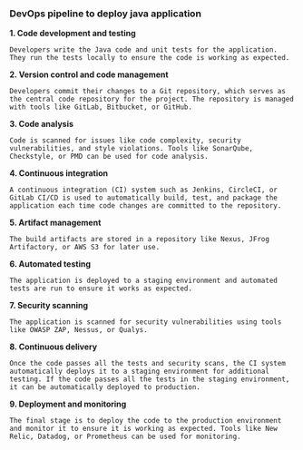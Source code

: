 ### DevOps pipeline to deploy java application

**1. Code development and testing**

    Developers write the Java code and unit tests for the application. They run the tests locally to ensure the code is working as expected.

**2. Version control and code management** 

    Developers commit their changes to a Git repository, which serves as the central code repository for the project. The repository is managed with tools like GitLab, Bitbucket, or GitHub.

**3. Code analysis**

    Code is scanned for issues like code complexity, security vulnerabilities, and style violations. Tools like SonarQube, Checkstyle, or PMD can be used for code analysis.

**4. Continuous integration** 

    A continuous integration (CI) system such as Jenkins, CircleCI, or GitLab CI/CD is used to automatically build, test, and package the application each time code changes are committed to the repository.

**5. Artifact management**

    The build artifacts are stored in a repository like Nexus, JFrog Artifactory, or AWS S3 for later use.

**6. Automated testing** 
   
    The application is deployed to a staging environment and automated tests are run to ensure it works as expected.

**7. Security scanning**

    The application is scanned for security vulnerabilities using tools like OWASP ZAP, Nessus, or Qualys.

**8. Continuous delivery**

    Once the code passes all the tests and security scans, the CI system automatically deploys it to a staging environment for additional testing. If the code passes all the tests in the staging environment, it can be automatically deployed to production.

**9. Deployment and monitoring**

    The final stage is to deploy the code to the production environment and monitor it to ensure it is working as expected. Tools like New Relic, Datadog, or Prometheus can be used for monitoring.

